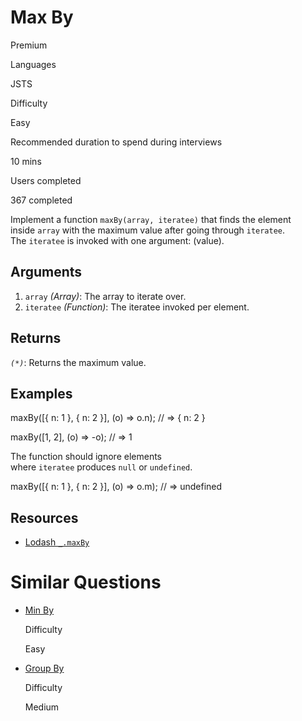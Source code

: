 # Max By

Premium

Languages

JSTS

Difficulty

Easy

Recommended duration to spend during interviews

10 mins

Users completed

367 completed

Implement a function `maxBy(array, iteratee)` that finds the element inside `array` with the maximum value after going through `iteratee`. The `iteratee` is invoked with one argument: (value).

## Arguments

1. `array` _(Array)_: The array to iterate over.
2. `iteratee` _(Function)_: The iteratee invoked per element.

## Returns

_`(*)`_: Returns the maximum value.

## Examples

maxBy([{ n: 1 }, { n: 2 }], (o) => o.n); // => { n: 2 }

maxBy([1, 2], (o) => -o); // => 1

The function should ignore elements where `iteratee` produces `null` or `undefined`.

maxBy([{ n: 1 }, { n: 2 }], (o) => o.m); // => undefined

## Resources

- [Lodash `_.maxBy`](https://lodash.com/docs/#maxBy)

# Similar Questions

- [Min By](https://www.greatfrontend.com/questions/javascript/min-by)
    
    Difficulty
    
    Easy
    
- [Group By](https://www.greatfrontend.com/questions/javascript/group-by)
    
    Difficulty
    
    Medium